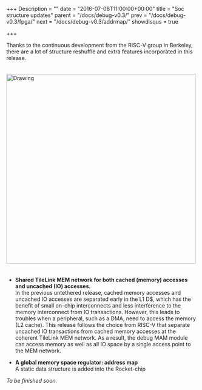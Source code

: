 +++
Description = ""
date = "2016-07-08T11:00:00+00:00"
title = "Soc structure updates"
parent = "/docs/debug-v0.3/"
prev = "/docs/debug-v0.3/fpga/"
next = "/docs/debug-v0.3/addrmap/"
showdisqus = true

+++

Thanks to the continuous development from the RISC-V group in Berkeley, there are a lot of structure reshuffle and extra features incorporated in this release.

<a name="figure-overview"></a>
<img src="../figures/lowRISC_soc.png" alt="Drawing" style="width: 500px; padding: 20px 0px;"/>

 * **Shared TileLink MEM network for both cached (memory) accesses and uncached (IO) accesses.**
<br>In the previous untethered release, cached memory accesses and uncached IO accesses are separated early in the L1 D$, which has the benefit of small on-chip interconnects and less interference to the memory interconnect from IO transactions. However, this leads to troubles when a peripheral, such as a DMA, need to access the memory (L2 cache). This release follows the choice from RISC-V that separate uncached IO transactions from cached memory accesses at the coherent TileLink MEM network. As a result, the debug MAM module can access memory as well as all IO space by a single access point to the MEM network.

* **A global memory space regulator: address map**
<br>A static data structure is added into the Rocket-chip

*To be finished soon.*